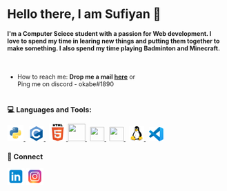 <h1> Hello there, I am Sufiyan 👋 </h1>
 
 #### I'm a Computer Sciece student with a passion for Web development. I love to spend my time in learing new things and putting them together to make something. I also spend my time playing Badminton and Minecraft. 
 
 &nbsp;

- How to reach me: **Drop me a mail <a href="mailto:sufixyaan@gmail.com">here</a>** or  
Ping me on discord - okabe#1890  
 &nbsp;

### 💻 Languages and Tools:

<p style="text-align: justify;">
            <a href="https://www.python.org/" target="_blank">
                <img  style="height: 38px;
                width: 38px; max-width: 100%;" 
                src="https://raw.githubusercontent.com/github/explore/80688e429a7d4ef2fca1e82350fe8e3517d3494d/topics/python/python.png">
            </a>
            &nbsp;
            <a href="https://www.cprogramming.com/" target="_blank">
                <img style="height: 35px;
                width: 35px; max-width: 100%;" 
                src="https://raw.githubusercontent.com/devicons/devicon/master/icons/c/c-original.svg">
            </a>
            &nbsp;
            <a href="https://www.w3.org/html/" target="_blank">
                <img style="height: 40px;
                width: 40px;  max-width: 100%;" 
                src="https://raw.githubusercontent.com/devicons/devicon/master/icons/html5/html5-original-wordmark.svg">
            </a>
            <a href="https://www.w3schools.com/css/" target="_blank">
                <img style="height: 40px;
                width: 40px; max-width: 100%;" 
                src="https://upload.wikimedia.org/wikipedia/commons/d/d5/CSS3_logo_and_wordmark.svg">
            </a>
            &nbsp;
            <a href="https://www.w3schools.com/js/" target="_blank">
                <img style="height: 33px;
                width: 33px; max-width: 100%;" 
                src="https://upload.wikimedia.org/wikipedia/commons/9/99/Unofficial_JavaScript_logo_2.svg">
            </a>
            &nbsp;
            <a href="https://nodejs.org/en/" target="_blank">
                <img style="height: 33px;
                width: 33px; max-width: 100%;" 
                src="https://w7.pngwing.com/pngs/322/725/png-transparent-node-js-javascript-npm-express-js-sharp-miscellaneous-angle-text-thumbnail.png">
            </a>
            &nbsp;
            <a href="https://www.linux.org/" target="_blank">
                <img style="height: 35px;
                width: 35px; max-width: 100%;" 
                src="https://raw.githubusercontent.com/devicons/devicon/master/icons/linux/linux-original.svg">
            </a>
            &nbsp;
            <a href="https://code.visualstudio.com/" target="_blank">
                <img style="height: 33px;
                width: 33px;max-width: 100%;"  
                src="https://raw.githubusercontent.com/github/explore/80688e429a7d4ef2fca1e82350fe8e3517d3494d/topics/visual-studio-code/visual-studio-code.png">
            </a>
        </p>
        
### 📌 Connect   
<p align = "justify">
 <a href = "https://www.linkedin.com/in/sufiyan-pasha-37a810248/"><img src = "https://github.com/sufiiyan/sufiiyan/blob/main/files/Linkedin.png" height = 40 width = 40/></a>
 <a href = "https://instagram.com/sufiwhyan"><img src = "https://github.com/sufiiyan/sufiiyan/blob/main/files/Instagram.png" height = 40 width = 40/></a>
</p>
